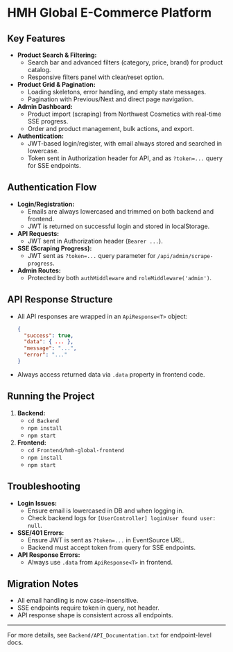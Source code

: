 # HMH Global E-Commerce Platform

## Key Features
- **Product Search & Filtering:**
  - Search bar and advanced filters (category, price, brand) for product catalog.
  - Responsive filters panel with clear/reset option.
- **Product Grid & Pagination:**
  - Loading skeletons, error handling, and empty state messages.
  - Pagination with Previous/Next and direct page navigation.
- **Admin Dashboard:**
  - Product import (scraping) from Northwest Cosmetics with real-time SSE progress.
  - Order and product management, bulk actions, and export.
- **Authentication:**
  - JWT-based login/register, with email always stored and searched in lowercase.
  - Token sent in Authorization header for API, and as `?token=...` query for SSE endpoints.

## Authentication Flow
- **Login/Registration:**
  - Emails are always lowercased and trimmed on both backend and frontend.
  - JWT is returned on successful login and stored in localStorage.
- **API Requests:**
  - JWT sent in Authorization header (`Bearer ...`).
- **SSE (Scraping Progress):**
  - JWT sent as `?token=...` query parameter for `/api/admin/scrape-progress`.
- **Admin Routes:**
  - Protected by both `authMiddleware` and `roleMiddleware('admin')`.

## API Response Structure
- All API responses are wrapped in an `ApiResponse<T>` object:
  ```json
  {
    "success": true,
    "data": { ... },
    "message": "...",
    "error": "..."
  }
  ```
- Always access returned data via `.data` property in frontend code.

## Running the Project
1. **Backend:**
   - `cd Backend`
   - `npm install`
   - `npm start`
2. **Frontend:**
   - `cd Frontend/hmh-global-frontend`
   - `npm install`
   - `npm start`

## Troubleshooting
- **Login Issues:**
  - Ensure email is lowercased in DB and when logging in.
  - Check backend logs for `[UserController] loginUser found user: null`.
- **SSE/401 Errors:**
  - Ensure JWT is sent as `?token=...` in EventSource URL.
  - Backend must accept token from query for SSE endpoints.
- **API Response Errors:**
  - Always use `.data` from `ApiResponse<T>` in frontend.

## Migration Notes
- All email handling is now case-insensitive.
- SSE endpoints require token in query, not header.
- API response shape is consistent across all endpoints.

---
For more details, see `Backend/API_Documentation.txt` for endpoint-level docs.
